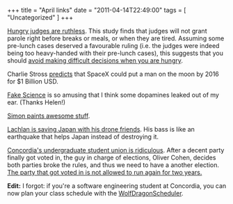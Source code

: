 +++
title = "April links"
date = "2011-04-14T22:49:00"
tags = [ "Uncategorized" ]
+++

[Hungry judges are
ruthless](http://www.pnas.org/content/early/2011/03/29/1018033108). This
study finds that judges will not grant parole right before breaks or
meals, or when they are tired. Assuming some pre-lunch cases deserved a
favourable ruling (i.e. the judges were indeed being too heavy-handed
with their pre-lunch cases), this suggests that you should [avoid making
difficult decisions when you are
hungry](http://lesswrong.com/lw/58y/the_bias_you_didnt_expect/).

Charlie Stross
[predicts](http://www.antipope.org/charlie/blog-static/2011/04/you-probably-already-saw-this-.html)
that SpaceX could put a man on the moon by 2016 for \$1 Billion USD.

[Fake Science](http://fakescience.tumblr.com/) is so amusing that I
think some dopamines leaked out of my ear. (Thanks Helen!)

[Simon paints awesome
stuff](http://maycontaindragons.blogspot.com/2011/03/few-d-things-and-happy-birthday-to.html).

[Lachlan is saving Japan with his drone
friends](http://cultureisnotyourfriend.bandcamp.com/). His bass is like
an earthquake that helps Japan instead of destroying it.

[Concordia's undergraduate student union is
ridiculous](http://cjlo.com/news/concordia/your-concordia-and-action-disqualified-csu-elections).
After a decent party finally got voted in, the guy in charge of
elections, Oliver Cohen, decides both parties broke the rules, and thus
we need to have a another election. [The party that got voted in is not
allowed to run again for two
years.](http://oncampus.macleans.ca/education/2011/04/14/concordia-student-elecitons-chief-throws-out-vote-results/)

**Edit:** I forgot: if you're a software engineering student at
Concordia, you can now plan your class schedule with the
[WolfDragonScheduler](http://wolfdragon.org).
